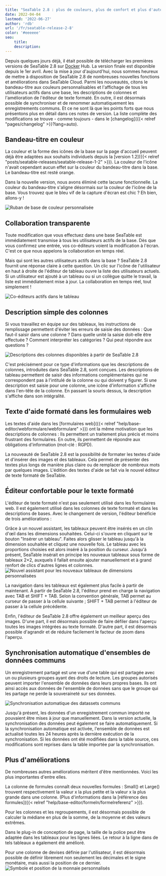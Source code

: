 ```yaml
---
title: "SeaTable 2.8 : plus de couleurs, plus de confort et plus d'automatisation - SeaTable"
date: 2022-04-04
lastmod: '2022-06-27'
author: 'rdb'
url: '/fr/seatable-release-2-8'
color: '#eeeeee'
seo:
    title:
    description:
---
```


Depuis quelques jours déjà, il était possible de télécharger les premières versions de SeaTable 2.8 sur [Docker](https://hub.docker.com/r/seatable/seatable-enterprise/tags) Hub. La version finale est disponible depuis le 1er avril. Avec la mise à jour d'aujourd'hui, nous sommes heureux de mettre à disposition de SeaTable 2.8 de nombreuses nouvelles fonctions et améliorations dans SeaTable Cloud. Parmi les nouveautés, citons le bandeau-titre aux couleurs personnalisables et l'affichage de tous les utilisateurs actifs dans une base, les descriptions de colonnes et l'amélioration de l'éditeur de texte formaté. En outre, il est désormais possible de synchroniser et de renommer automatiquement les enregistrements communs. Et ce ne sont là que les points forts que nous présentons plus en détail dans ces notes de version. La liste complète des modifications se trouve - comme toujours - dans le [changelog]({{< relref "pages/changelog" >}}?lang=auto).

## Bandeau-titre en couleur

La couleur et la forme des icônes de la base sur la page d'accueil peuvent déjà être adaptées aux souhaits individuels depuis la [version 1.2]({{< relref "posts/seatable-releases/seatable-release-1-2" >}}). La couleur de l'icône n'avait cependant aucun effet sur la couleur du bandeau-titre dans la base. Le bandeau-titre est resté orange.

Dans la nouvelle version, nous avons éliminé cette lacune fonctionnelle. La couleur du bandeau-titre s'aligne désormais sur la couleur de l'icône de la base. Vous trouvez que le bleu vif de la capture d'écran est chic ? Eh bien, allons-y !

![Ruban de base de couleur personnalisée](Colorful_ribbon.png)

## Collaboration transparente

Toute modification que vous effectuez dans une base SeaTable est immédiatement transmise à tous les utilisateurs actifs de la base. Dès que vous confirmez une entrée, vos co-éditeurs voient la modification à l'écran. C'est ce que nous appelons la collaboration en temps réel.

Mais qui sont les autres utilisateurs actifs dans la base ? SeaTable 2.8 fournit une réponse claire à cette question. Un clic sur l'icône de l'utilisateur en haut à droite de l'éditeur de tableau ouvre la liste des utilisateurs actuels. Si un utilisateur est ajouté à un tableau ou si un collègue quitte le travail, la liste est immédiatement mise à jour. La collaboration en temps réel, tout simplement !

![Co-éditeurs actifs dans le tableau](Active_editors.png)

## Description simple des colonnes

Si vous travaillez en équipe sur des tableaux, les instructions de remplissage permettent d'éviter les erreurs de saisie des données : Que faut-il saisir dans une colonne ? Dans quelle unité la saisie doit-elle être effectuée ? Comment interpréter les catégories ? Qui peut répondre aux questions ?

![Descriptions des colonnes disponibles à partir de SeaTable 2.8](Column_descriptions.png)

C'est précisément pour ce type d'informations que les descriptions de colonnes, introduites dans SeaTable 2.8, sont conçues. Les descriptions de tableau permettent de saisir des informations complémentaires qui ne correspondent pas à l'intitulé de la colonne ou qui doivent y figurer. Si une description est saisie pour une colonne, une icône d'information s'affiche dans l'en-tête de la colonne. En passant la souris dessus, la description s'affiche dans son intégralité.

## Texte d'aide formaté dans les formulaires web

Les textes d'aide dans les [formulaires web]({{< relref "help/base-editor/webformulare/webformulare" >}}) ont la même motivation que les descriptions de colonnes : Ils permettent un traitement plus précis et moins frustrant des formulaires. En outre, ils permettent de répondre aux obligations d'information (mot-clé : RGPD).

La nouveauté de SeaTable 2.8 est la possibilité de formater les textes d'aide et d'insérer des images et des tableaux. Cela permet de présenter des textes plus longs de manière plus claire ou de remplacer de nombreux mots par quelques images. L'édition des textes d'aide se fait via le nouvel éditeur de texte formaté de SeaTable.

## Éditeur confortable pour le texte formaté

L'éditeur de texte formaté n'est pas seulement utilisé dans les formulaires web. Il est également utilisé dans les colonnes de texte formaté et dans les descriptions de bases. Avec le changement de version, l'éditeur bénéficie de trois améliorations :

Grâce à un nouvel assistant, les tableaux peuvent être insérés en un clin d'œil dans les dimensions souhaitées. Celui-ci s'ouvre en cliquant sur le bouton "Insérer un tableau". Faites alors glisser le tableau jusqu'à la dimension souhaitée et cliquez une nouvelle fois. Le tableau avec les proportions choisies est alors inséré à la position du curseur. Jusqu'à présent, SeaTable insérait en principe les nouveaux tableaux sous forme de tableaux 2×2, auxquels il fallait ensuite ajouter manuellement et à grand renfort de clics d'autres lignes et colonnes.  
![Nouvel assistant pour les nouveaux tableaux de dimensions personnalisées](New_table_wizard.png)

La navigation dans les tableaux est également plus facile à partir de maintenant. À partir de SeaTable 2.8, l'éditeur prend en charge la navigation avec TAB et SHIFT + TAB. Selon la convention générale, TAB permet au curseur de passer à la cellule suivante ; SHIFT + TAB permet à l'éditeur de passer à la cellule précédente.

Enfin, l'éditeur de SeaTable 2.8 offre également un meilleur aperçu des images. D'une part, il est désormais possible de faire défiler dans l'aperçu toutes les images intégrées au texte formaté. D'autre part, il est désormais possible d'agrandir et de réduire facilement le facteur de zoom dans l'aperçu.

## Synchronisation automatique d'ensembles de données communs

Un enregistrement partagé est une vue d'une table qui est partagée avec un ou plusieurs groupes ayant des droits de lecture. Les groupes autorisés peuvent importer l'ensemble de données dans leurs propres bases. Ils ont ainsi accès aux données de l'ensemble de données sans que le groupe qui les partage ne perde la souveraineté sur ses données.

![Synchronisation automatique des datassets communs](Automatic_sync.png)

Jusqu'à présent, les données d'un enregistrement commun importé ne pouvaient être mises à jour que manuellement. Dans la version actuelle, la synchronisation des données peut également se faire automatiquement. Si la synchronisation automatique est activée, l'ensemble de données est actualisé toutes les 24 heures après la dernière exécution de la synchronisation. Si les données ont été modifiées dans la table source, ces modifications sont reprises dans la table importée par la synchronisation.

## Plus d'améliorations

De nombreuses autres améliorations méritent d'être mentionnées. Voici les plus importantes d'entre elles.

La colonne de formules connaît deux nouvelles formules : Small() et Large() trouvent respectivement la valeur x la plus petite et la valeur x la plus grande dans une colonne. (Plus d'informations dans la [référence des formules]({{< relref "help/base-editor/formeln/formelreferenz" >}}).

Pour les colonnes et les regroupements, il est désormais possible de calculer la médiane en plus de la somme, de la moyenne et des valeurs extrêmes.

Dans le plug-in de conception de page, la taille de la police peut être adaptée dans les tableaux pour les lignes liées. Le retour à la ligne dans de tels tableaux a également été amélioré.

Pour une colonne de devises définie par l'utilisateur, il est désormais possible de définir librement non seulement les décimales et le signe monétaire, mais aussi la position de ce dernier.  
![Symbole et position de la monnaie personnalisés](Custom_currency_symbol.png)
